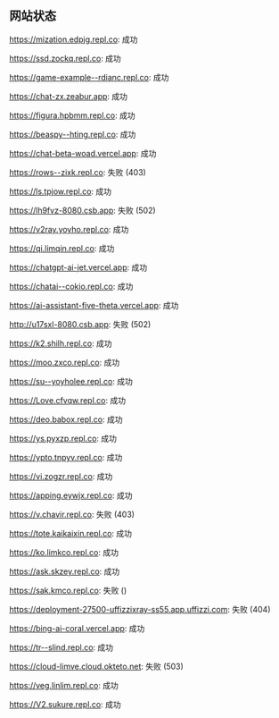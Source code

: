 ## 网站状态
https://mization.edpjg.repl.co: 成功

https://ssd.zockq.repl.co: 成功

https://game-example--rdianc.repl.co: 成功

https://chat-zx.zeabur.app: 成功

https://figura.hpbmm.repl.co: 成功

https://beaspy--hting.repl.co: 成功

https://chat-beta-woad.vercel.app: 成功

https://rows--zixk.repl.co: 失败 (403)

https://ls.tpjow.repl.co: 成功

https://lh9fvz-8080.csb.app: 失败 (502)

https://v2ray.yoyho.repl.co: 成功

https://qi.limqin.repl.co: 成功

https://chatgpt-ai-jet.vercel.app: 成功

https://chatai--cokio.repl.co: 成功

https://ai-assistant-five-theta.vercel.app: 成功

http://u17sxl-8080.csb.app: 失败 (502)

https://k2.shilh.repl.co: 成功

https://moo.zxco.repl.co: 成功

https://su--yoyholee.repl.co: 成功

https://Love.cfvqw.repl.co: 成功

https://deo.babox.repl.co: 成功

https://ys.pyxzp.repl.co: 成功

https://ypto.tnpyv.repl.co: 成功

https://vi.zogzr.repl.co: 成功

https://apping.eywjx.repl.co: 成功

https://v.chavir.repl.co: 失败 (403)

https://tote.kaikaixin.repl.co: 成功

https://ko.limkco.repl.co: 成功

https://ask.skzey.repl.co: 成功

https://sak.kmco.repl.co: 失败 ()

https://deployment-27500-uffizzixray-ss55.app.uffizzi.com: 失败 (404)

https://bing-ai-coral.vercel.app: 成功

https://tr--slind.repl.co: 成功

https://cloud-limve.cloud.okteto.net: 失败 (503)

https://veg.linlim.repl.co: 成功

https://V2.sukure.repl.co: 成功

